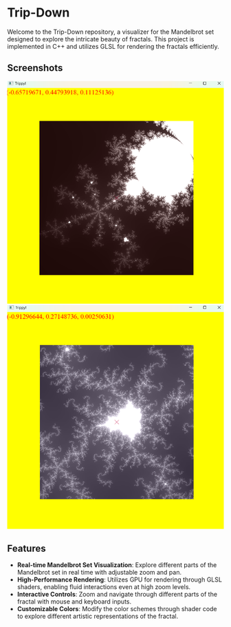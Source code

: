 # Trip-Down

Welcome to the Trip-Down repository, a visualizer for the Mandelbrot set designed to explore the intricate beauty of fractals. This project is implemented in C++ and utilizes GLSL for rendering the fractals efficiently.

## Screenshots

![Mandelbrot Zoom](https://github.com/MihneaAndreescu/Trip-Down/blob/main/216F0E7B-8F1B-4B77-B62F-4A9924A6567A.png)
![Full View](https://github.com/MihneaAndreescu/Trip-Down/blob/main/F868CB93-CFCE-4896-B206-8D5DA48DC9A0.png)



## Features

- **Real-time Mandelbrot Set Visualization**: Explore different parts of the Mandelbrot set in real time with adjustable zoom and pan.
- **High-Performance Rendering**: Utilizes GPU for rendering through GLSL shaders, enabling fluid interactions even at high zoom levels.
- **Interactive Controls**: Zoom and navigate through different parts of the fractal with mouse and keyboard inputs.
- **Customizable Colors**: Modify the color schemes through shader code to explore different artistic representations of the fractal.

